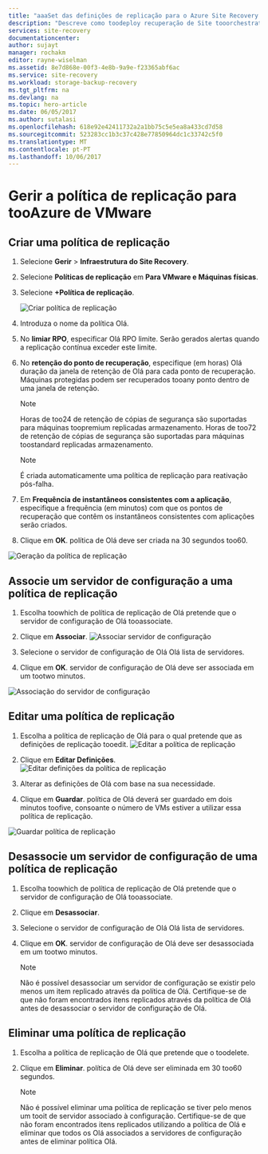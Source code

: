 ```yaml
---
title: "aaaSet das definições de replicação para o Azure Site Recovery | Microsoft Docs"
description: "Descreve como toodeploy recuperação de Site tooorchestrate replicação, ativação pós-falha e recuperação de VMs de Hyper-V no VMM como nuvens tooAzure."
services: site-recovery
documentationcenter: 
author: sujayt
manager: rochakm
editor: rayne-wiselman
ms.assetid: 8e7d868e-00f3-4e8b-9a9e-f23365abf6ac
ms.service: site-recovery
ms.workload: storage-backup-recovery
ms.tgt_pltfrm: na
ms.devlang: na
ms.topic: hero-article
ms.date: 06/05/2017
ms.author: sutalasi
ms.openlocfilehash: 618e92e42411732a2a1bb75c5e5ea8a433cd7d58
ms.sourcegitcommit: 523283cc1b3c37c428e77850964dc1c33742c5f0
ms.translationtype: MT
ms.contentlocale: pt-PT
ms.lasthandoff: 10/06/2017
---
```

# <a name="manage-replication-policy-for-vmware-tooazure"></a>Gerir a política de replicação para tooAzure de VMware


## <a name="create-a-replication-policy"></a>Criar uma política de replicação

1. Selecione **Gerir** > **Infraestrutura do Site Recovery**.
2. Selecione **Políticas de replicação** em **Para VMware e Máquinas físicas**.
3. Selecione **+Política de replicação**.

    ![Criar política de replicação](./media/site-recovery-setup-replication-settings-vmware/createpolicy.png)

4. Introduza o nome da política Olá.

5. No **limiar RPO**, especificar Olá RPO limite. Serão gerados alertas quando a replicação contínua exceder este limite.
6. No **retenção do ponto de recuperação**, especifique (em horas) Olá duração da janela de retenção de Olá para cada ponto de recuperação. Máquinas protegidas podem ser recuperados tooany ponto dentro de uma janela de retenção.

    > [!NOTE]
    > Horas de too24 de retenção de cópias de segurança são suportadas para máquinas toopremium replicadas armazenamento. Horas de too72 de retenção de cópias de segurança são suportadas para máquinas toostandard replicadas armazenamento.

    > [!NOTE]
    > É criada automaticamente uma política de replicação para reativação pós-falha.

7. Em **Frequência de instantâneos consistentes com a aplicação**, especifique a frequência (em minutos) com que os pontos de recuperação que contêm os instantâneos consistentes com aplicações serão criados.

8. Clique em **OK**. política de Olá deve ser criada na 30 segundos too60.

![Geração da política de replicação](./media/site-recovery-setup-replication-settings-vmware/Creating-Policy.png)

## <a name="associate-a-configuration-server-with-a-replication-policy"></a>Associe um servidor de configuração a uma política de replicação
1. Escolha toowhich de política de replicação de Olá pretende que o servidor de configuração de Olá tooassociate.
2. Clique em **Associar**.
![Associar servidor de configuração](./media/site-recovery-setup-replication-settings-vmware/Associate-CS-1.PNG)

3. Selecione o servidor de configuração de Olá Olá lista de servidores.
4. Clique em **OK**. servidor de configuração de Olá deve ser associada em um tootwo minutos.

![Associação do servidor de configuração](./media/site-recovery-setup-replication-settings-vmware/Associate-CS-2.png)

## <a name="edit-a-replication-policy"></a>Editar uma política de replicação
1. Escolha a política de replicação de Olá para o qual pretende que as definições de replicação tooedit.
![Editar a política de replicação](./media/site-recovery-setup-replication-settings-vmware/Select-Policy.png)

2. Clique em **Editar Definições**.
![Editar definições da política de replicação](./media/site-recovery-setup-replication-settings-vmware/Edit-Policy.png)

3. Alterar as definições de Olá com base na sua necessidade.
4. Clique em **Guardar**. política de Olá deverá ser guardado em dois minutos toofive, consoante o número de VMs estiver a utilizar essa política de replicação.

![Guardar política de replicação](./media/site-recovery-setup-replication-settings-vmware/Save-Policy.png)

## <a name="dissociate-a-configuration-server-from-a-replication-policy"></a>Desassocie um servidor de configuração de uma política de replicação
1. Escolha toowhich de política de replicação de Olá pretende que o servidor de configuração de Olá tooassociate.
2. Clique em **Desassociar**.
3. Selecione o servidor de configuração de Olá Olá lista de servidores.
4. Clique em **OK**. servidor de configuração de Olá deve ser desassociada em um tootwo minutos.

    > [!NOTE]
    > Não é possível desassociar um servidor de configuração se existir pelo menos um item replicado através da política de Olá. Certifique-se de que não foram encontrados itens replicados através da política de Olá antes de desassociar o servidor de configuração de Olá.

## <a name="delete-a-replication-policy"></a>Eliminar uma política de replicação

1. Escolha a política de replicação de Olá que pretende que o toodelete.
2. Clique em **Eliminar**. política de Olá deve ser eliminada em 30 too60 segundos.

    > [!NOTE]
    > Não é possível eliminar uma política de replicação se tiver pelo menos um tooit de servidor associado à configuração. Certifique-se de que não foram encontrados itens replicados utilizando a política de Olá e eliminar que todos os Olá associados a servidores de configuração antes de eliminar política Olá.
